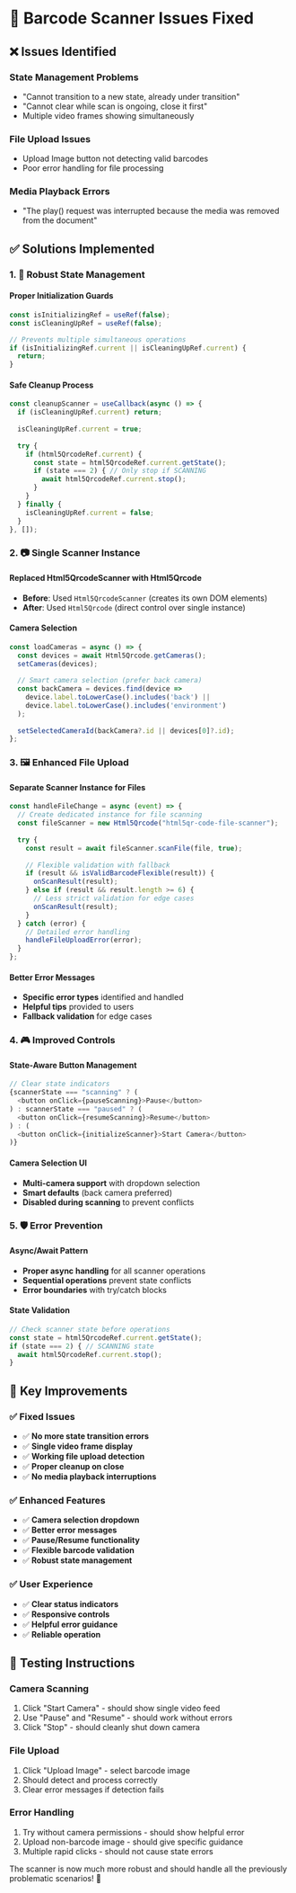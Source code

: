 # 🔧 Barcode Scanner Issues Fixed

## ❌ **Issues Identified**

### **State Management Problems**
- "Cannot transition to a new state, already under transition"
- "Cannot clear while scan is ongoing, close it first"
- Multiple video frames showing simultaneously

### **File Upload Issues**
- Upload Image button not detecting valid barcodes
- Poor error handling for file processing

### **Media Playback Errors**
- "The play() request was interrupted because the media was removed from the document"

## ✅ **Solutions Implemented**

### **1. 🔄 Robust State Management**

#### **Proper Initialization Guards**
```typescript
const isInitializingRef = useRef(false);
const isCleaningUpRef = useRef(false);

// Prevents multiple simultaneous operations
if (isInitializingRef.current || isCleaningUpRef.current) {
  return;
}
```

#### **Safe Cleanup Process**
```typescript
const cleanupScanner = useCallback(async () => {
  if (isCleaningUpRef.current) return;
  
  isCleaningUpRef.current = true;
  
  try {
    if (html5QrcodeRef.current) {
      const state = html5QrcodeRef.current.getState();
      if (state === 2) { // Only stop if SCANNING
        await html5QrcodeRef.current.stop();
      }
    }
  } finally {
    isCleaningUpRef.current = false;
  }
}, []);
```

### **2. 📷 Single Scanner Instance**

#### **Replaced Html5QrcodeScanner with Html5Qrcode**
- **Before**: Used `Html5QrcodeScanner` (creates its own DOM elements)
- **After**: Used `Html5Qrcode` (direct control over single instance)

#### **Camera Selection**
```typescript
const loadCameras = async () => {
  const devices = await Html5Qrcode.getCameras();
  setCameras(devices);
  
  // Smart camera selection (prefer back camera)
  const backCamera = devices.find(device => 
    device.label.toLowerCase().includes('back') || 
    device.label.toLowerCase().includes('environment')
  );
  
  setSelectedCameraId(backCamera?.id || devices[0]?.id);
};
```

### **3. 🖼️ Enhanced File Upload**

#### **Separate Scanner Instance for Files**
```typescript
const handleFileChange = async (event) => {
  // Create dedicated instance for file scanning
  const fileScanner = new Html5Qrcode("html5qr-code-file-scanner");
  
  try {
    const result = await fileScanner.scanFile(file, true);
    
    // Flexible validation with fallback
    if (result && isValidBarcodeFlexible(result)) {
      onScanResult(result);
    } else if (result && result.length >= 6) {
      // Less strict validation for edge cases
      onScanResult(result);
    }
  } catch (error) {
    // Detailed error handling
    handleFileUploadError(error);
  }
};
```

#### **Better Error Messages**
- **Specific error types** identified and handled
- **Helpful tips** provided to users
- **Fallback validation** for edge cases

### **4. 🎮 Improved Controls**

#### **State-Aware Button Management**
```typescript
// Clear state indicators
{scannerState === "scanning" ? (
  <button onClick={pauseScanning}>Pause</button>
) : scannerState === "paused" ? (
  <button onClick={resumeScanning}>Resume</button>
) : (
  <button onClick={initializeScanner}>Start Camera</button>
)}
```

#### **Camera Selection UI**
- **Multi-camera support** with dropdown selection
- **Smart defaults** (back camera preferred)
- **Disabled during scanning** to prevent conflicts

### **5. 🛡️ Error Prevention**

#### **Async/Await Pattern**
- **Proper async handling** for all scanner operations
- **Sequential operations** prevent state conflicts
- **Error boundaries** with try/catch blocks

#### **State Validation**
```typescript
// Check scanner state before operations
const state = html5QrcodeRef.current.getState();
if (state === 2) { // SCANNING state
  await html5QrcodeRef.current.stop();
}
```

## 🎯 **Key Improvements**

### **✅ Fixed Issues**
- ✅ **No more state transition errors**
- ✅ **Single video frame display**
- ✅ **Working file upload detection**
- ✅ **Proper cleanup on close**
- ✅ **No media playback interruptions**

### **✅ Enhanced Features**
- ✅ **Camera selection dropdown**
- ✅ **Better error messages**
- ✅ **Pause/Resume functionality**
- ✅ **Flexible barcode validation**
- ✅ **Robust state management**

### **✅ User Experience**
- ✅ **Clear status indicators**
- ✅ **Responsive controls**
- ✅ **Helpful error guidance**
- ✅ **Reliable operation**

## 🚀 **Testing Instructions**

### **Camera Scanning**
1. Click "Start Camera" - should show single video feed
2. Use "Pause" and "Resume" - should work without errors
3. Click "Stop" - should cleanly shut down camera

### **File Upload**
1. Click "Upload Image" - select barcode image
2. Should detect and process correctly
3. Clear error messages if detection fails

### **Error Handling**
1. Try without camera permissions - should show helpful error
2. Upload non-barcode image - should give specific guidance
3. Multiple rapid clicks - should not cause state errors

The scanner is now much more robust and should handle all the previously problematic scenarios! 🎉